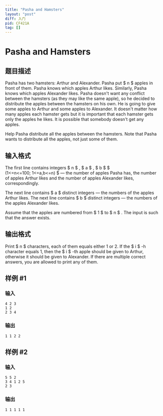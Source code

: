 ```yaml
---
title: "Pasha and Hamsters"
layout: "post"
diff: 入门
pid: CF421A
tag: []
---
```


# Pasha and Hamsters

## 题目描述

Pasha has two hamsters: Arthur and Alexander. Pasha put $ n $ apples in front of them. Pasha knows which apples Arthur likes. Similarly, Pasha knows which apples Alexander likes. Pasha doesn't want any conflict between the hamsters (as they may like the same apple), so he decided to distribute the apples between the hamsters on his own. He is going to give some apples to Arthur and some apples to Alexander. It doesn't matter how many apples each hamster gets but it is important that each hamster gets only the apples he likes. It is possible that somebody doesn't get any apples.

Help Pasha distribute all the apples between the hamsters. Note that Pasha wants to distribute all the apples, not just some of them.

## 输入格式

The first line contains integers $ n $ , $ a $ , $ b $ $ (1<=n<=100; 1<=a,b<=n) $ — the number of apples Pasha has, the number of apples Arthur likes and the number of apples Alexander likes, correspondingly.

The next line contains $ a $ distinct integers — the numbers of the apples Arthur likes. The next line contains $ b $ distinct integers — the numbers of the apples Alexander likes.

Assume that the apples are numbered from $ 1 $ to $ n $ . The input is such that the answer exists.

## 输出格式

Print $ n $ characters, each of them equals either 1 or 2. If the $ i $ -h character equals 1, then the $ i $ -th apple should be given to Arthur, otherwise it should be given to Alexander. If there are multiple correct answers, you are allowed to print any of them.

## 样例 #1

### 输入

```
4 2 3
1 2
2 3 4

```

### 输出

```
1 1 2 2

```

## 样例 #2

### 输入

```
5 5 2
3 4 1 2 5
2 3

```

### 输出

```
1 1 1 1 1

```

